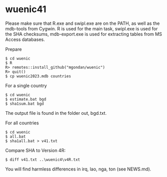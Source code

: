 # wuenic41

Please make sure that R.exe and swipl.exe are on the PATH, as well as the mdb-tools from Cygwin. R is
used for the main task, swipl.exe is used for the SHA checksums, mdb-export.exe is used for extracting 
tables from MS Access databases.

Prepare
````
$ cd wuenic
$ R
R> remotes::install_github("mgondan/wuenic")
R> quit()
$ cp wuenic2023.mdb countries
````

For a single country
````
$ cd wuenic
$ estimate.bat bgd
$ sha1sum.bat bgd
````
The output file is found in the folder out, bgd.txt.

For all countries
````
$ cd wuenic
$ all.bat
$ sha1all.bat > v41.txt
````

Compare SHA to Version 4R:
````
$ diff v41.txt ..\wuenic4\v4R.txt
````

You will find harmless differences in irq, lao, nga, ton (see NEWS.md).
